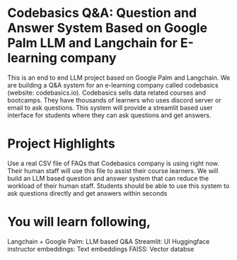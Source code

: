 # Codebasics Q&A: Question and Answer System Based on Google Palm LLM and Langchain for E-learning company

This is an end to end LLM project based on Google Palm and Langchain. We are building a Q&A system for an e-learning company called codebasics (website: codebasics.io). Codebasics sells data related courses and bootcamps. They have thousands of learners who uses discord server or email to ask questions. This system will provide a streamlit based user interface for students where they can ask questions and get answers.

# Project Highlights

Use a real CSV file of FAQs that Codebasics company is using right now.
Their human staff will use this file to assist their course learners.
We will build an LLM based question and answer system that can reduce the workload of their human staff.
Students should be able to use this system to ask questions directly and get answers within seconds

# You will learn following,
Langchain + Google Palm: LLM based Q&A
Streamlit: UI
Huggingface instructor embeddings: Text embeddings
FAISS: Vector databse
